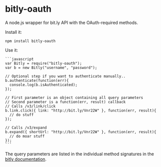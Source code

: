 bitly-oauth
===========

A node.js wrapper for bit.ly API with the OAuth-required methods.

Install it:
  
    npm install bitly-oauth

Use it:

    ```javascript
    var Bitly = require("bitly-oauth");
    var b = new Bitly("username", "password");
    
    // Optional step if you want to authenticate manually..
    b.authenticate(function(err){
      console.log(b.isAuthenticated);
    });
    
    // First parameter is an object containing all query parameters
    // Second parameter is a function(err, result) callback
    // Calls /v3/link/click
    b.link.click({ link: "http://bit.ly/Vnr22W" }, function(err, result){
      // do stuff
    });
    
    // Calls /v3/expand
    b.expand({ shortUrl: "http://bit.ly/Vnr22W" }, function(err, result){
      // do moar stuff
    });
    ```
    
The query parameters are listed in the individual method signatures in the [bitly documentation](http://dev.bitly.com/api.html). 